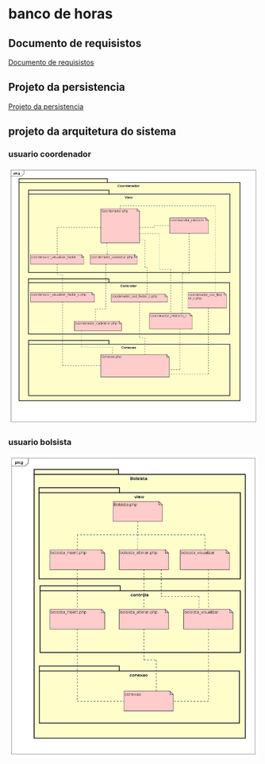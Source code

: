 # banco de horas

## Documento de requisistos
[Documento de requisistos](Documentacao/documento_requisitos.md)

## Projeto da persistencia
[Projeto da persistencia](/Documentacao/projeto_persistencia.md)


## projeto da arquitetura do sistema

### usuario coordenador
![coordenador](prog/modelos/imagens/coordenador/coordenador.jpg)


### usuario bolsista
![bolsista](prog/modelos/imagens/bolsista/bolsista.jpg)

